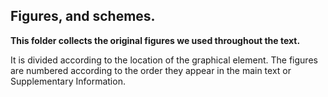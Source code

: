 ## Figures, and schemes.

**This folder collects the original figures we used throughout the text.** 

It is divided according to the location of the graphical element. The figures are numbered according to the order they appear in the main text or Supplementary Information.
